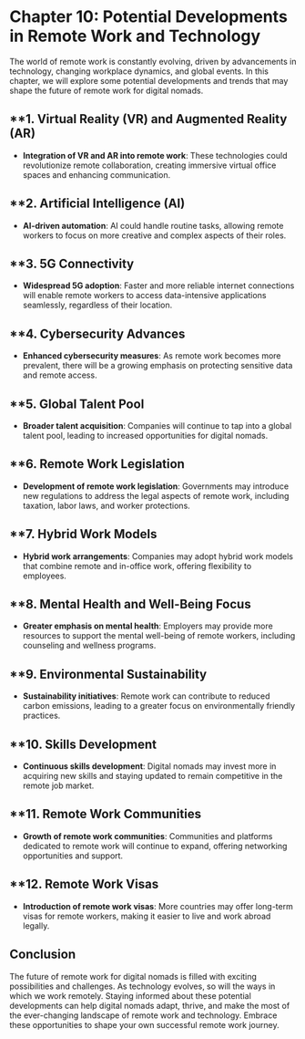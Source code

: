 Chapter 10: Potential Developments in Remote Work and Technology
================================================================

The world of remote work is constantly evolving, driven by advancements in technology, changing workplace dynamics, and global events. In this chapter, we will explore some potential developments and trends that may shape the future of remote work for digital nomads.

\*\*1. **Virtual Reality (VR) and Augmented Reality (AR)**
----------------------------------------------------------

* **Integration of VR and AR into remote work**: These technologies could revolutionize remote collaboration, creating immersive virtual office spaces and enhancing communication.

\*\*2. **Artificial Intelligence (AI)**
---------------------------------------

* **AI-driven automation**: AI could handle routine tasks, allowing remote workers to focus on more creative and complex aspects of their roles.

\*\*3. **5G Connectivity**
--------------------------

* **Widespread 5G adoption**: Faster and more reliable internet connections will enable remote workers to access data-intensive applications seamlessly, regardless of their location.

\*\*4. **Cybersecurity Advances**
---------------------------------

* **Enhanced cybersecurity measures**: As remote work becomes more prevalent, there will be a growing emphasis on protecting sensitive data and remote access.

\*\*5. **Global Talent Pool**
-----------------------------

* **Broader talent acquisition**: Companies will continue to tap into a global talent pool, leading to increased opportunities for digital nomads.

\*\*6. **Remote Work Legislation**
----------------------------------

* **Development of remote work legislation**: Governments may introduce new regulations to address the legal aspects of remote work, including taxation, labor laws, and worker protections.

\*\*7. **Hybrid Work Models**
-----------------------------

* **Hybrid work arrangements**: Companies may adopt hybrid work models that combine remote and in-office work, offering flexibility to employees.

\*\*8. **Mental Health and Well-Being Focus**
---------------------------------------------

* **Greater emphasis on mental health**: Employers may provide more resources to support the mental well-being of remote workers, including counseling and wellness programs.

\*\*9. **Environmental Sustainability**
---------------------------------------

* **Sustainability initiatives**: Remote work can contribute to reduced carbon emissions, leading to a greater focus on environmentally friendly practices.

\*\*10. **Skills Development**
------------------------------

* **Continuous skills development**: Digital nomads may invest more in acquiring new skills and staying updated to remain competitive in the remote job market.

\*\*11. **Remote Work Communities**
-----------------------------------

* **Growth of remote work communities**: Communities and platforms dedicated to remote work will continue to expand, offering networking opportunities and support.

\*\*12. **Remote Work Visas**
-----------------------------

* **Introduction of remote work visas**: More countries may offer long-term visas for remote workers, making it easier to live and work abroad legally.

**Conclusion**
--------------

The future of remote work for digital nomads is filled with exciting possibilities and challenges. As technology evolves, so will the ways in which we work remotely. Staying informed about these potential developments can help digital nomads adapt, thrive, and make the most of the ever-changing landscape of remote work and technology. Embrace these opportunities to shape your own successful remote work journey.
